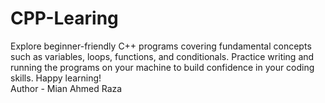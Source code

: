 # CPP-Learing
Explore beginner-friendly C++ programs covering fundamental concepts such as variables, loops, functions, and conditionals. Practice writing and running the programs on your machine to build confidence in your coding skills. Happy learning!
<br>
Author - Mian Ahmed Raza

